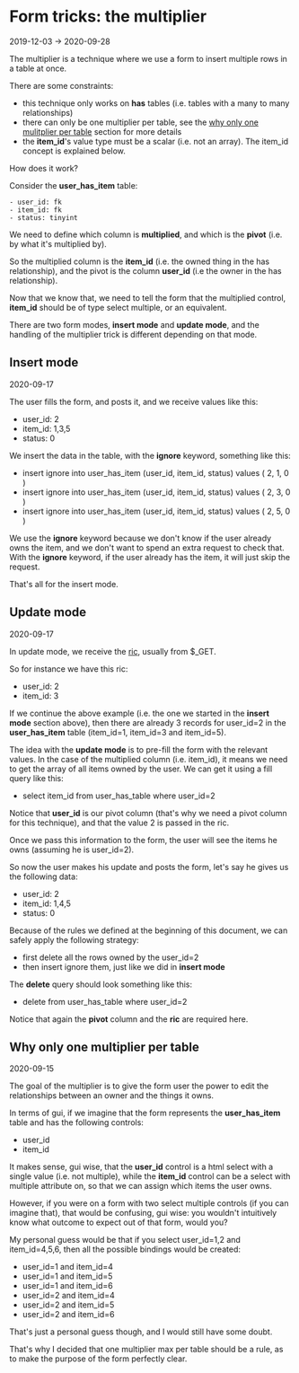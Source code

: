 Form tricks: the multiplier 
=============
2019-12-03 -> 2020-09-28



The multiplier is a technique where we use a form to insert multiple rows in a table at once.


There are some constraints:

- this technique only works on **has** tables (i.e. tables with a many to many relationships)
- there can only be one multiplier per table, see the [why only one mulitplier per table](#why-only-one-multiplier-per-table) section for more details
- the **item_id**'s value type must be a scalar (i.e. not an array). The item_id concept is explained below. 





How does it work?

Consider the **user_has_item** table:

```text
- user_id: fk
- item_id: fk
- status: tinyint

```


We need to define which column is **multiplied**, and which is the **pivot** (i.e. by what it's multiplied by).


So the multiplied column is the **item_id** (i.e. the owned thing in the has relationship), and 
the pivot is the column **user_id** (i.e the owner in the has relationship).


Now that we know that, we need to tell the form that the multiplied control, **item_id** should be of type select multiple, or an equivalent.


There are two form modes, **insert mode** and **update mode**, and the handling of the multiplier trick is different depending on that mode.



Insert mode
-----------
2020-09-17

The user fills the form, and posts it, and we receive values like this:


- user_id: 2
- item_id: 1,3,5
- status: 0


We insert the data in the table, with the **ignore** keyword, something like this:

- insert ignore into user_has_item (user_id, item_id, status) values ( 2, 1, 0 )
- insert ignore into user_has_item (user_id, item_id, status) values ( 2, 3, 0 )
- insert ignore into user_has_item (user_id, item_id, status) values ( 2, 5, 0 )


We use the **ignore** keyword because we don't know if the user already owns the item, and we don't want to spend
an extra request to check that. With the **ignore** keyword, if the user already has the item, it will just skip the request.


That's all for the insert mode.




Update mode
------------
2020-09-17


In update mode, we receive the [ric](https://github.com/lingtalfi/NotationFan/blob/master/ric.md), usually from $_GET.

So for instance we have this ric:

- user_id: 2
- item_id: 3


If we continue the above example (i.e. the one we started in the **insert mode** section above), then there are already
3 records for user_id=2 in the **user_has_item** table (item_id=1, item_id=3 and item_id=5).


The idea with the **update mode** is to pre-fill the form with the relevant values.
In the case of the multiplied column (i.e. item_id), it means we need to get the array of all items owned by the user.
We can get it using a fill query like this:

- select item_id from user_has_table where user_id=2

Notice that **user_id** is our pivot column (that's why we need a pivot column for this technique), 
and that the value 2 is passed in the ric.


Once we pass this information to the form, the user will see the items he owns (assuming he is user_id=2).


So now the user makes his update and posts the form, let's say he gives us the following data:



- user_id: 2
- item_id: 1,4,5
- status: 0
 
 
 
Because of the rules we defined at the beginning of this document, we can safely apply the following strategy:
 

- first delete all the rows owned by the user_id=2
- then insert ignore them, just like we did in **insert mode**


The **delete** query should look something like this:

- delete from user_has_table where user_id=2


Notice that again the **pivot** column and the **ric** are required here.
 
 
 






Why only one multiplier per table
----------
2020-09-15


The goal of the multiplier is to give the form user the power to edit the relationships between an owner and the things it owns.

In terms of gui, if we imagine that the form represents the **user_has_item** table and has the following controls:

- user_id
- item_id

It makes sense, gui wise, that the **user_id** control is a html select with a single value (i.e. not multiple),
while the **item_id** control can be a select with multiple attribute on, so that we can assign which items the user owns.


However, if you were on a form with two select multiple controls (if you can imagine that), that would be confusing, gui wise:
you wouldn't intuitively know what outcome to expect out of that form, would you?

My personal guess would be that if you select user_id=1,2 and item_id=4,5,6, then all the possible bindings would be created:

- user_id=1 and item_id=4
- user_id=1 and item_id=5
- user_id=1 and item_id=6
- user_id=2 and item_id=4
- user_id=2 and item_id=5
- user_id=2 and item_id=6

That's just a personal guess though, and I would still have some doubt. 

That's why I decided that one multiplier max per table should be a rule, as to make the purpose of the form perfectly clear.

 


    